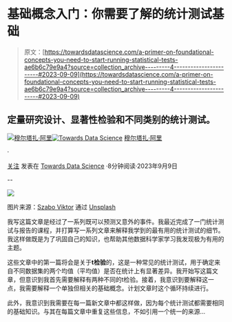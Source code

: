 # 基础概念入门：你需要了解的统计测试基础

> 原文：[https://towardsdatascience.com/a-primer-on-foundational-concepts-you-need-to-start-running-statistical-tests-ae6b6c79e9a4?source=collection_archive---------4-----------------------#2023-09-09](https://towardsdatascience.com/a-primer-on-foundational-concepts-you-need-to-start-running-statistical-tests-ae6b6c79e9a4?source=collection_archive---------4-----------------------#2023-09-09)

## 定量研究设计、显著性检验和不同类别的统计测试。

[](https://murtaza5152-ali.medium.com/?source=post_page-----ae6b6c79e9a4--------------------------------)[![穆尔塔扎·阿里](../Images/2aecff50999761022af29f9b30e2f925.png)](https://murtaza5152-ali.medium.com/?source=post_page-----ae6b6c79e9a4--------------------------------)[](https://towardsdatascience.com/?source=post_page-----ae6b6c79e9a4--------------------------------)[![Towards Data Science](../Images/a6ff2676ffcc0c7aad8aaf1d79379785.png)](https://towardsdatascience.com/?source=post_page-----ae6b6c79e9a4--------------------------------) [穆尔塔扎·阿里](https://murtaza5152-ali.medium.com/?source=post_page-----ae6b6c79e9a4--------------------------------)

·

[关注](https://medium.com/m/signin?actionUrl=https%3A%2F%2Fmedium.com%2F_%2Fsubscribe%2Fuser%2F607fa603b7ce&operation=register&redirect=https%3A%2F%2Ftowardsdatascience.com%2Fa-primer-on-foundational-concepts-you-need-to-start-running-statistical-tests-ae6b6c79e9a4&user=Murtaza+Ali&userId=607fa603b7ce&source=post_page-607fa603b7ce----ae6b6c79e9a4---------------------post_header-----------) 发表在 [Towards Data Science](https://towardsdatascience.com/?source=post_page-----ae6b6c79e9a4--------------------------------) ·8分钟阅读·2023年9月9日[](https://medium.com/m/signin?actionUrl=https%3A%2F%2Fmedium.com%2F_%2Fvote%2Ftowards-data-science%2Fae6b6c79e9a4&operation=register&redirect=https%3A%2F%2Ftowardsdatascience.com%2Fa-primer-on-foundational-concepts-you-need-to-start-running-statistical-tests-ae6b6c79e9a4&user=Murtaza+Ali&userId=607fa603b7ce&source=-----ae6b6c79e9a4---------------------clap_footer-----------)

--

[](https://medium.com/m/signin?actionUrl=https%3A%2F%2Fmedium.com%2F_%2Fbookmark%2Fp%2Fae6b6c79e9a4&operation=register&redirect=https%3A%2F%2Ftowardsdatascience.com%2Fa-primer-on-foundational-concepts-you-need-to-start-running-statistical-tests-ae6b6c79e9a4&source=-----ae6b6c79e9a4---------------------bookmark_footer-----------)![](../Images/becf0595d70abed3a621eda2c727bc38.png)

图片来源：[Szabo Viktor](https://unsplash.com/@vmxhu?utm_source=medium&utm_medium=referral) 通过 [Unsplash](https://unsplash.com/?utm_source=medium&utm_medium=referral)

我写这篇文章是经过了一系列既可以预测又意外的事件。我最近完成了一门统计测试与报告的课程，并打算写一系列文章来解释我学到的最有用的统计测试的细节。我这样做既是为了巩固自己的知识，也帮助其他数据科学家学习我发现极为有用的主题。

这些文章中的第一篇将会是关于**t检验**的，这是一种常见的统计测试，用于确定来自不同数据集的两个均值（平均值）是否在统计上有显著差异。我开始写这篇文章，但意识到我首先需要解释有两种不同的t检验。接着，我意识到要解释这一点，我需要解释一个单独但相关的基础概念。计划文章时这个循环持续进行。

此外，我意识到我需要在每一篇新文章中都这样做，因为每个统计测试都需要相同的基础知识。与其在每篇文章中重复这些信息，不如引用一个统一的来源…

